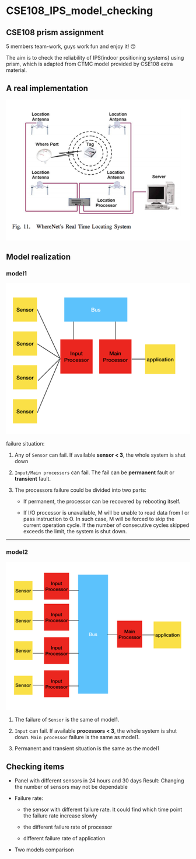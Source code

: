 # CSE108_IPS_model_checking

## CSE108 prism assignment

5 members team-work, guys work fun and enjoy it! 😙

The aim is to check the reliability of IPS(indoor positioning systems) using prism, which is adapted from CTMC model provided by CSE108 extra material.

## A real implementation
![](./Pan/real_implementation.png)


## Model realization

### model1

![](./Pan/model1.png)

failure situation:

1. Any of `Sensor` can fail.  If available **sensor < 3**, the whole system is shut down

2. `Input/Main processors` can fail.  The fail can be **permanent** fault or **transient** fault.

3. The processors failure could be divided into two parts:

    - If permanent, the processor can be recovered by rebooting itself.  

    - If I/O processor is unavailable, M will be unable to read data from I or pass instruction to O.  In such case, M will be forced to skip the current operation cycle.  If the number of consecutive cycles skipped exceeds the limit, the system is shut down.

-----

### model2

![](./Pan/model2.png)


1. The failure of `Sensor` is the same of model1.

2. `Input` can fail. If available **processors < 3**, the whole system is shut down. `Main processor` failure is the same as model1.

3. Permanent and transient situation is the same as the model1


## Checking items  

- Panel with different sensors in 24 hours and 30 days
Result: Changing the number of sensors may not be dependable

- Failure rate:

    - the sensor with different failure rate. It could find which time point the         failure rate increase slowly

    - the different failure rate of processor

    - different failure rate of application

- Two models comparison
